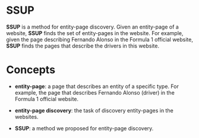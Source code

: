 # SSUP

**SSUP** is a method for entity-page discovery. Given an entity-page of a website, **SSUP** finds the set of entity-pages in the website. For example, given the page describing Fernando Alonso in the Formula 1 official website, **SSUP** finds the pages that describe the drivers in this website. 

# Concepts

- **entity-page**: a page that describes an entity of a specific type. For example, the page that describes Fernando Alonso (driver) in the Formula 1 official website.

- **entity-page discovery**: the task of discovery entity-pages in the websites.

- **SSUP**: a method we proposed for entity-page discovery.
